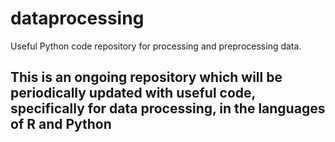 # dataprocessing
Useful Python code repository for processing and preprocessing data. 
## This is an ongoing repository which will be periodically updated with useful code, specifically for data processing, in the languages of R and Python
